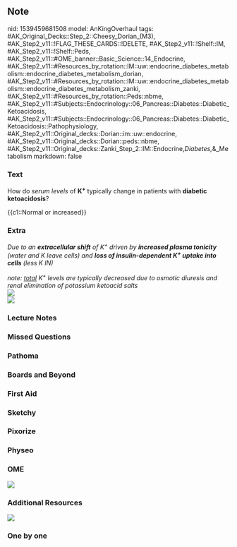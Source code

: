 ## Note
nid: 1539459681508
model: AnKingOverhaul
tags: #AK_Original_Decks::Step_2::Cheesy_Dorian_(M3), #AK_Step2_v11::!FLAG_THESE_CARDS::!DELETE, #AK_Step2_v11::!Shelf::IM, #AK_Step2_v11::!Shelf::Peds, #AK_Step2_v11::#OME_banner::Basic_Science::14_Endocrine, #AK_Step2_v11::#Resources_by_rotation::IM::uw::endocrine_diabetes_metabolism::endocrine_diabetes_metabolism_dorian, #AK_Step2_v11::#Resources_by_rotation::IM::uw::endocrine_diabetes_metabolism::endocrine_diabetes_metabolism_zanki, #AK_Step2_v11::#Resources_by_rotation::Peds::nbme, #AK_Step2_v11::#Subjects::Endocrinology::06_Pancreas::Diabetes::Diabetic_Ketoacidosis, #AK_Step2_v11::#Subjects::Endocrinology::06_Pancreas::Diabetes::Diabetic_Ketoacidosis::Pathophysiology, #AK_Step2_v11::Original_decks::Dorian::im::uw::endocrine, #AK_Step2_v11::Original_decks::Dorian::peds::nbme, #AK_Step2_v11::Original_decks::Zanki_Step_2::IM::Endocrine,_Diabetes,_&_Metabolism
markdown: false

### Text
How do <i>serum</i> <i>levels</i> of <b>K<sup>+</sup></b> typically
change in patients with <b>diabetic ketoacidosis</b>?
<div>
  {{c1::Normal or increased}}
</div>

### Extra
<i>Due to an <b>extracellular shift</b> of K<sup>+</sup> driven by
<b>increased plasma tonicity</b> (water and K leave cells) and
<b>loss of insulin-dependent K<sup>+</sup> uptake into cells</b>
(less K IN)</i>
<div>
  <i>note: <u>total</u> K<sup>+</sup> levels are typically
  decreased due to osmotic diuresis and renal elimination of
  potassium ketoacid salts</i>
</div>
<div><img src="paste-6845675358650369.jpg"></div>
<div>
  <i><img src="dkaaayyy.png"></i>
</div>

### Lecture Notes


### Missed Questions


### Pathoma


### Boards and Beyond


### First Aid


### Sketchy


### Pixorize


### Physeo


### OME
<div class="ome-widget">
  <a href=
  "https://onlinemeded.org/spa/endocrine?ref=anki"><img src="_OME_AnkiFlashcards_Topic_1.png"></a>
</div>

### Additional Resources
<i><img src="paste-6845542214664193.jpg"></i>

### One by one

